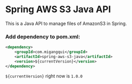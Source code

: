 # Spring AWS S3 Java API

This is a Java API to manage files of AmazonS3 in Spring. 

### Add dependency to pom.xml:

```xml
<dependency>
	<groupId>com.migangqui</groupId>
	<artifactId>spring-aws-s3-java</artifactId>
	<version>${currentVersion}</version>
</dependency>
```

```${currentVersion}``` right now is ```1.0.0```